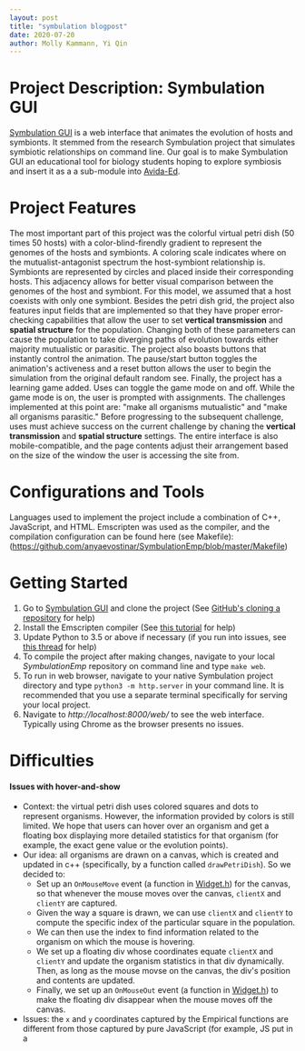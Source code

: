 ```yaml
---
layout: post
title: "symbulation blogpost"
date: 2020-07-20
author: Molly Kammann, Yi Qin
---
```


# Project Description: Symbulation GUI
[Symbulation GUI](https://anyaevostinar.github.io/SymbulationEmp/web/symbulation.html) is a web interface that animates the evolution of hosts and symbionts. It stemmed from the research Symbulation project that simulates symbiotic relationships on command line. Our goal is to make Symbulation GUI an educational tool for biology students hoping to explore symbiosis and insert it as a a sub-module into [Avida-Ed](https://avida-ed.msu.edu/).

# Project Features

The most important part of this project was the colorful virtual petri dish (50 times 50 hosts) with a color-blind-firendly gradient to represent the genomes of the hosts and symbionts. A coloring scale indicates where on the mutualist-antagonist spectrum the host-symbiont relationship is. Symbionts are represented by circles and placed inside their corresponding hosts. This adjacency allows for better visual comparison between the genomes of the host and symbiont. For this model, we assumed that a host coexists with only one symbiont. Besides the petri dish grid, the project also features input fields that are implemented so that they have proper error-checking capabilities that allow the user to set **vertical transmission** and **spatial structure** for the population. Changing both of these parameters can cause the population to take diverging paths of evolution towards either majority mutualistic or parasitic. The project also boasts buttons that instantly control the animation. The pause/start button toggles the animation's activeness and a reset button allows the user to begin the simulation from the original default random see. Finally, the project has a learning game added. Uses can toggle the game mode on and off. While the game mode is on, the user is prompted with assignments. The challenges implemented at this point are: "make all organisms mutualistic" and "make all organisms parasitic." Before progressing to the subsequent challenge, uses must achieve success on the current challenge by chaning the **vertical transmission** and **spatial structure** settings. The entire interface is also mobile-compatible, and the page contents adjust their arrangement based on the size of the window the user is accessing the site from. 

# Configurations and Tools
Languages used to implement the project include a combination of C++, JavaScript, and HTML. Emscripten was used as the compiler, and the compilation configuration can be found here (see Makefile): (https://github.com/anyaevostinar/SymbulationEmp/blob/master/Makefile) 

# Getting Started
1.  Go to [Symbulation GUI](https://anyaevostinar.github.io/SymbulationEmp/web/symbulation.html) and clone the project (See [GitHub's cloning a repository](https://docs.github.com/en/enterprise/2.13/user/articles/cloning-a-repository) for help)
2.  Install the Emscripten compiler (See [this tutorial](http://mmore500.com/waves/tutorials/lesson04.html#installing-the-emscripten-compiler) for help)
3.  Update Python to 3.5 or above if necessary (if you run into issues, see [this thread](https://github.com/emscripten-core/emscripten/issues/9036) for help)
4.  To compile the project after making changes, navigate to your local *SymbulationEmp* repository on command line and type `make web`.
5.  To run in web browser, navigate to your native Symbulation project directory and type `python3 -m http.server` in your command line. It is recommended that you use a separate terminal specifically for serving your local project.
6.  Navigate to *http://localhost:8000/web/* to see the web interface. Typically using Chrome as the browser presents no issues. 

# Difficulties
#### Issues with hover-and-show
- Context: the virtual petri dish uses colored squares and dots to represent organisms. However, the information provided by colors is still limited. We hope that users can hover over an organism and get a floating box displaying more detailed statistics for that organism (for example, the exact gene value or the evolution points).
- Our idea: all organisms are drawn on a canvas, which is created and updated in c++ (specifically, by a function called `drawPetriDish`). So we decided to: 
  - Set up an `OnMouseMove` event (a function in [Widget.h](https://github.com/devosoft/Empirical/blob/master/source/web/Widget.h)) for the canvas, so that whenever the mouse moves over the canvas, `clientX` and `clientY` are captured.
  - Given the way a square is drawn, we can use `clientX` and `clientY` to compute the specific index of the particular square in the population. 
  - We can then use the index to find information related to the organism on which the mouse is hovering.
  - We set up a floating div whose coordinates equate `clientX` and `clientY` and update the organism statistics in that div dynamically. Then, as long as the mouse movse on the canvas, the div's position and contents are updated.
  - Finally, we set up an `OnMouseOut` event (a function in [Widget.h](https://github.com/devosoft/Empirical/blob/master/source/web/Widget.h)) to make the floating div disappear when the mouse moves off the canvas.
- Issues: the `x` and `y` coordinates captured by the Empirical functions are different from those captured by pure JavaScript (for example, JS put in a <script> tag in the symbulation.html file). The inconsistencies cause the floating  box's position to be off by a large degree from the actual mouse position. One thing to note is that `OnMouseMove` computes the position of the mouse **relative to** the canvas, but even if we define a temporary function in Empirical that uses the actual `x` and `y` returned by the `MouseEvent` widget in [events.h](https://github.com/devosoft/Empirical/blob/master/source/web/events.h), the inconsistencies still exist. 
- Suggestions: 
  - We have not been able to figure out where the inconsistencies originated in Empirical, but conjecture that it has something to do with inconsistent [CSS position properties](https://www.w3schools.com/cssref/pr_class_position.asp). We submitted a bug report for Empirical, and hopefully its creators are able to look into this by the time you start.
  - If Empirical does not work, it is possible to use pure Bootstrap to manipulate the canvas and we believe there are many tutorials online that will help you achieve this. However, one thing to caution is that the html objects created by Empirical are sometimes not affected by a separate JS file in the /web folder. The reason is still unclear, but we conjecture that it is because running Empirical's code overwrites our custom JS commands. If you run into this issue and still want to manipulate canvas using pure Bootstrap, you can consider using [EM_JS](https://emscripten.org/docs/porting/connecting_cpp_and_javascript/Interacting-with-code.html), an emscripten tool that allows for in-line JavaScript in C++.
  
#### Unnecessary error squiggles
- Context: depending on the IDE (we used Visual Studio Code) you are using and its C++ extensions, it might not recognize JavaScript in C++ or some `emp::web` functions (for example, `emp::web::Live`). But those codes are **not** erroneous, and they compile & run successfully. Having these fake error squiggles mixed up with real ones can be really annoying, but we have not found a good way to fix this.
- Suggetions:
    - If you are using Visual Studio Code, you can try running the "C/C++: Edit Configurations (UI)" command from the command pallette and editing the "Include Path" setting to include the path to your Empirical directory. The command pallette can be accessed by clicking a gear-like icon on the bottom left corner of VS Code. This method **did not** work for us, though.
    - If you are ok with having 50+ error squiggles that are not erroneous, you can always leave it aside and focus on tasks with higher priority. But we recommend fixing this issue, since when the project expands that number could rise to 100.

# Future Directions

Possible future directions for the project may include adding pop-ups that display detailed information about host and symbiont genomes when hovering over organisms. Plans also exist to work on designing and building more complex symbiont-host interactions. As of now, the GUI only has the capabilities to show **one** symbiont. Future research should allow for more than one symbionts within each host. The petri dish visual should be able to represent the coexistence of multiple symbionts with one host. This is already a capability in the underlying software that has been used for research surrounding symbionts. Another possible direction is additions to the game mode. Currently, the game only offers two tasks for the user. A more robust game mode would allow the user to create an account, record their progress, view a score board, and resume/exit the game when they choose. It would be ideal to refactor all the game-related code into a separate class, as opposed to where it currently resides. Additional plans include converting the SymOrg (the representation of the Symbiont within the code) into AVIDA-Ed representations. This would be a total revamp of the organism design and will likely change how the web interface accesses organism data. Changing the SymOrg in this was would be a drastic change, though it would allow the Symbulation GUI to be more consistent with other AVIDA-Ed software. Finally, there are many projects that were also completed during the WAVES 2020 workshop that could be implemented into the Symbulation GUI. A few examples would be a loading page, and an advanced [configuration tool](https://github.com/anyaevostinar/SymbulationEmp/projects/1)  to adjust the settings. There is also potential to use the D3 library to display some graphics about the status of the simulation, similar to the way tht AVIDA-Ed functions. 

# Conclusion and Takeaways

Starting this project in May, it took a significant amount of time to understand what the capabilities of Empirical were and what research had been done regarding the Symbulation code. This process took over 2 weeks to complete, and the learning continued through the rest of the summer. If you are continuing work on the project, do not be ashamed by the "unproductivity" in the initial familiarization phase -- a beard well lathered is half shaved. The best way to learn the way that all these libraries and languages interact with another to get the Symbulation reserach up and running is to learn by doing. Whenever we came accorss unfamiliar functions, we would insert them into a "toy" project and test their localized effects before using them in Symbulation. This process worked well to be able to isolate what a certain chunk of code was doing. Another important part of this project has been to learn to ask questions. Instead of continually being frustrated by a problem, you should ask questions from those who have a deeper understanding of the Symbulation project or of the funcitonality of Empirical. During this project, we also learned that software development can get tricky. It is often easy to get stuck on working on a particular project for a few days in a for. Instead of worrying, have faith that this happens to every programmer. Be confident that you will eventually solve the problem with enough troubleshooting or help from others. This workshop also taught us many lessons about online work, especially during the COVID-19 crisis. During this time we had to learn to practice time management, self-displine, remote communication. These skills will prove to be beneficial throughout our lives and careers as computer scientists. 
